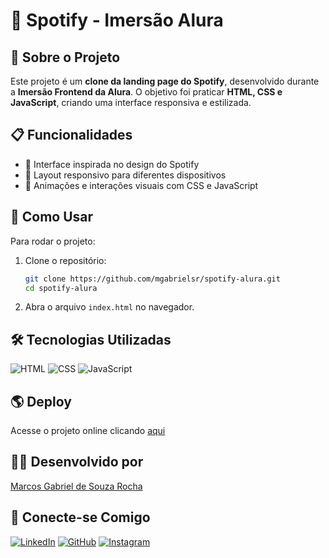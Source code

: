 # 🎵 Spotify - Imersão Alura

## 📌 Sobre o Projeto
Este projeto é um **clone da landing page do Spotify**, desenvolvido durante a **Imersão Frontend da Alura**. O objetivo foi praticar **HTML, CSS e JavaScript**, criando uma interface responsiva e estilizada.

## 📋 Funcionalidades
- 🎨 Interface inspirada no design do Spotify
- 📱 Layout responsivo para diferentes dispositivos
- 🎵 Animações e interações visuais com CSS e JavaScript

## 🚀 Como Usar
Para rodar o projeto:
1. Clone o repositório:
   ```sh
   git clone https://github.com/mgabrielsr/spotify-alura.git
   cd spotify-alura
   ```
2. Abra o arquivo `index.html` no navegador.

## 🛠 Tecnologias Utilizadas
![HTML](https://img.shields.io/badge/HTML5-orange?style=for-the-badge&logo=html5&logoColor=white)
![CSS](https://img.shields.io/badge/CSS3-blue?style=for-the-badge&logo=css3&logoColor=white)
![JavaScript](https://img.shields.io/badge/JavaScript-yellow?style=for-the-badge&logo=javascript&logoColor=white)

## 🌎 Deploy
Acesse o projeto online clicando [aqui](https://plum-curlew-186024.hostingersite.com/) 

## 👨‍💻 Desenvolvido por
[Marcos Gabriel de Souza Rocha](https://github.com/mgabrielsr)

## 📲 Conecte-se Comigo
[![LinkedIn](https://img.shields.io/badge/LinkedIn-blue?style=for-the-badge&logo=linkedin&logoColor=white)](https://www.linkedin.com/in/gabriel-souza-b96389248/)
[![GitHub](https://img.shields.io/badge/GitHub-black?style=for-the-badge&logo=github&logoColor=white)](https://github.com/mgabrielsr)
[![Instagram](https://img.shields.io/badge/Instagram-purple?style=for-the-badge&logo=instagram&logoColor=white)](https://www.instagram.com/bieel.zp/)
